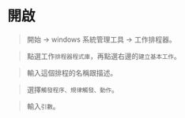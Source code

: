 # 開啟
> 開始 → windows 系統管理工具 → 工作排程器。

>點選工作`排程器程式庫`，再點選右邊的`建立基本工作`。

> 輸入這個排程的名稱跟描述。

> 選擇`觸發程序、規律觸發、動作`。

> 輸入`引數`。